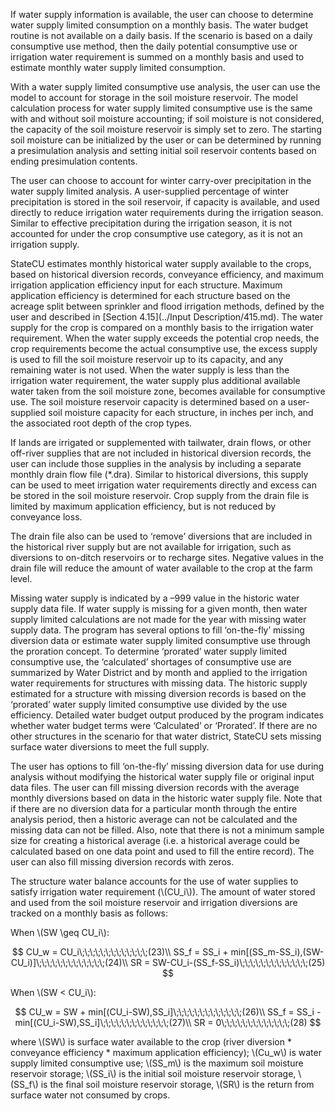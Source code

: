 If water supply information is available, the user can choose to determine water supply limited consumption
on a monthly basis. The water budget routine is not available on a daily basis. If the scenario is based on a
daily consumptive use method, then the daily potential consumptive use or irrigation water requirement is
summed on a monthly basis and used to estimate monthly water supply limited consumption.

With a water supply limited consumptive use analysis, the user can use the model to account for storage in
the soil moisture reservoir. The model calculation process for water supply limited consumptive use is the
same with and without soil moisture accounting; if soil moisture is not considered, the capacity of the soil
moisture reservoir is simply set to zero. The starting soil moisture can be initialized by the user or can be
determined by running a presimulation analysis and setting initial soil reservoir contents based on ending
presimulation contents.

The user can choose to account for winter carry-over precipitation in the water supply limited analysis. A
user-supplied percentage of winter precipitation is stored in the soil reservoir, if capacity is available, and
used directly to reduce irrigation water requirements during the irrigation season. Similar to effective
precipitation during the irrigation season, it is not accounted for under the crop consumptive use category, as
it is not an irrigation supply. 

StateCU estimates monthly historical water supply available to the crops, based on historical diversion
records, conveyance efficiency, and maximum irrigation application efficiency input for each structure.
Maximum application efficiency is determined for each structure based on the acreage split between
sprinkler and flood irrigation methods, defined by the user and described in [Section 4.15](../Input Description/415.md). The water supply
for the crop is compared on a monthly basis to the irrigation water requirement. When the water supply
exceeds the potential crop needs, the crop requirements become the actual consumptive use, the excess
supply is used to fill the soil moisture reservoir up to its capacity, and any remaining water is not used.
When the water supply is less than the irrigation water requirement, the water supply plus additional
available water taken from the soil moisture zone, becomes available for consumptive use. The soil
moisture reservoir capacity is determined based on a user-supplied soil moisture capacity for each structure,
in inches per inch, and the associated root depth of the crop types. 

If lands are irrigated or supplemented with tailwater, drain flows, or other off-river supplies that are not
included in historical diversion records, the user can include those supplies in the analysis by including a
separate monthly drain flow file (\*.dra). Similar to historical diversions, this supply can be used to meet
irrigation water requirements directly and excess can be stored in the soil moisture reservoir. Crop supply
from the drain file is limited by maximum application efficiency, but is not reduced by conveyance loss. 

The drain file also can be used to ‘remove’ diversions that are included in the historical river supply but are
not available for irrigation, such as diversions to on-ditch reservoirs or to recharge sites. Negative values in
the drain file will reduce the amount of water available to the crop at the farm level. 

Missing water supply is indicated by a –999 value in the historic water supply data file. If water supply is
missing for a given month, then water supply limited calculations are not made for the year with missing
water supply data. The program has several options to fill ‘on-the-fly’ missing diversion data or estimate
water supply limited consumptive use through the proration concept. To determine ‘prorated’ water supply
limited consumptive use, the ‘calculated’ shortages of consumptive use are summarized by Water District
and by month and applied to the irrigation water requirements for structures with missing data. The historic
supply estimated for a structure with missing diversion records is based on the ‘prorated’ water supply
limited consumptive use divided by the use efficiency. Detailed water budget output produced by the
program indicates whether water budget terms were ‘Calculated’ or ‘Prorated’. If there are no other
structures in the scenario for that water district, StateCU sets missing surface water diversions to meet the
full supply. 

The user has options to fill ‘on-the-fly’ missing diversion data for use during analysis without modifying the
historical water supply file or original input data files. The user can fill missing diversion records with the
average monthly diversions based on data in the historic water supply file. Note that if there are no
diversion data for a particular month through the entire analysis period, then a historic average can not be
calculated and the missing data can not be filled. Also, note that there is not a minimum sample size for
creating a historical average (i.e. a historical average could be calculated based on one data point and used to
fill the entire record). The user can also fill missing diversion records with zeros. 

The structure water balance accounts for the use of water supplies to satisfy irrigation water requirement
(\\(CU_i\\)). The amount of water stored and used from the soil moisture reservoir and irrigation diversions are
tracked on a monthly basis as follows: 

When \\(SW \geq CU_i\\):

$$
CU_w = CU_i\;\;\;\;\;\;\;\;\;\;\;\;\;(23)\\
SS_f = SS_i + min[(SS_m-SS_i),(SW-CU_i)]\;\;\;\;\;\;\;\;\;\;\;\;\;(24)\\
SR = SW-CU_i-(SS_f-SS_i)\;\;\;\;\;\;\;\;\;\;\;\;\;(25)
$$

When \\(SW < CU_i\\):

$$
CU_w = SW + min[(CU_i-SW),SS_i]\;\;\;\;\;\;\;\;\;\;\;\;\;(26)\\
SS_f = SS_i - min[(CU_i-SW),SS_i]\;\;\;\;\;\;\;\;\;\;\;\;\;(27)\\
SR = 0\;\;\;\;\;\;\;\;\;\;\;\;\;(28)
$$

where \\(SW\\) is surface water available to the crop (river diversion \* conveyance efficiency \* maximum
application efficiency); \\(Cu_w\\) is water supply limited consumptive use; \\(SS_m\\) is the maximum soil moisture
reservoir storage; \\(SS_i\\) is the initial soil moisture reservoir storage, \\(SS_f\\) is the final soil moisture reservoir
storage, \\(SR\\) is the return from surface water not consumed by crops. 